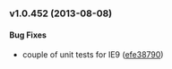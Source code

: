<a name="v1.0.452"></a>
### v1.0.452 (2013-08-08)


#### Bug Fixes

* couple of unit tests for IE9 ([efe38790](http://github.com/Cengizism/base/commit/efe387900ae4efad9330eb9ed5211f98b0de41cb))

